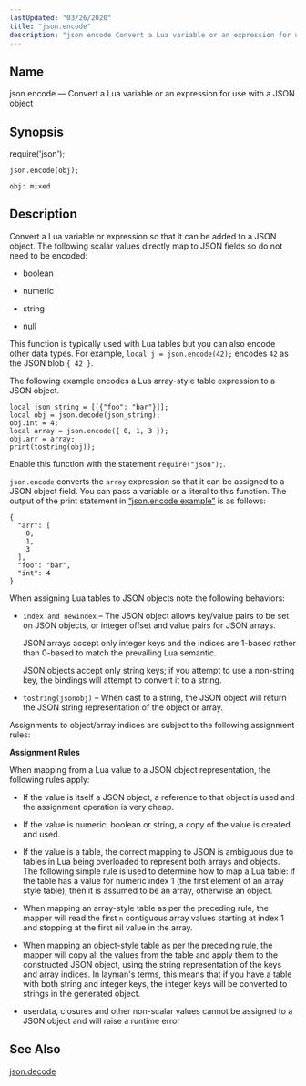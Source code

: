 ```yaml
---
lastUpdated: "03/26/2020"
title: "json.encode"
description: "json encode Convert a Lua variable or an expression for use with a JSON object require json json encode obj Convert a Lua variable or expression so that it can be added to a JSON object The following scalar values directly map to JSON fields so do not need to..."
---
```


<a name="lua.ref.json.encode"></a> 
## Name

json.encode — Convert a Lua variable or an expression for use with a JSON object

<a name="idp16481088"></a> 
## Synopsis

require('json');

`json.encode(obj);`

`obj: mixed`<a name="idp16484496"></a> 
## Description

Convert a Lua variable or expression so that it can be added to a JSON object. The following scalar values directly map to JSON fields so do not need to be encoded:

*   boolean

*   numeric

*   string

*   null

This function is typically used with Lua tables but you can also encode other data types. For example, `local j = json.encode(42);` encodes `42` as the JSON blob `{ 42 }`.

The following example encodes a Lua array-style table expression to a JSON object.

<a name="lua.ref.json.encode.example"></a> 


```
local json_string = [[{"foo": "bar"}]];
local obj = json.decode(json_string);
obj.int = 4;
local array = json.encode({ 0, 1, 3 });
obj.arr = array;
print(tostring(obj));
```

Enable this function with the statement `require("json");`.

`json.encode` converts the `array` expression so that it can be assigned to a JSON object field. You can pass a variable or a literal to this function. The output of the print statement in [“json.encode example”](/momentum/4/lua/ref-json-encode#lua.ref.json.encode.example) is as follows:

```
{
  "arr": [
    0,
    1,
    3
  ],
  "foo": "bar",
  "int": 4
}
```

When assigning Lua tables to JSON objects note the following behaviors:

*   `index and newindex` – The JSON object allows key/value pairs to be set on JSON objects, or integer offset and value pairs for JSON arrays.

    JSON arrays accept only integer keys and the indices are 1-based rather than 0-based to match the prevailing Lua semantic.

    JSON objects accept only string keys; if you attempt to use a non-string key, the bindings will attempt to convert it to a string.

*   `tostring(jsonobj)` – When cast to a string, the JSON object will return the JSON string representation of the object or array.

Assignments to object/array indices are subject to the following assignment rules:

<a name="lua.ref.json.decode.assignment.rules"></a> 

**Assignment Rules**

When mapping from a Lua value to a JSON object representation, the following rules apply:

*   If the value is itself a JSON object, a reference to that object is used and the assignment operation is very cheap.

*   If the value is numeric, boolean or string, a copy of the value is created and used.

*   If the value is a table, the correct mapping to JSON is ambiguous due to tables in Lua being overloaded to represent both arrays and objects. The following simple rule is used to determine how to map a Lua table: if the table has a value for numeric index 1 (the first element of an array style table), then it is assumed to be an array, otherwise an object.

*   When mapping an array-style table as per the preceding rule, the mapper will read the first `n` contiguous array values starting at index 1 and stopping at the first nil value in the array.

*   When mapping an object-style table as per the preceding rule, the mapper will copy all the values from the table and apply them to the constructed JSON object, using the string representation of the keys and array indices. In layman's terms, this means that if you have a table with both string and integer keys, the integer keys will be converted to strings in the generated object.

*   userdata, closures and other non-scalar values cannot be assigned to a JSON object and will raise a runtime error

<a name="idp16514704"></a> 
## See Also

[json.decode](/momentum/4/lua/ref-json-decode)